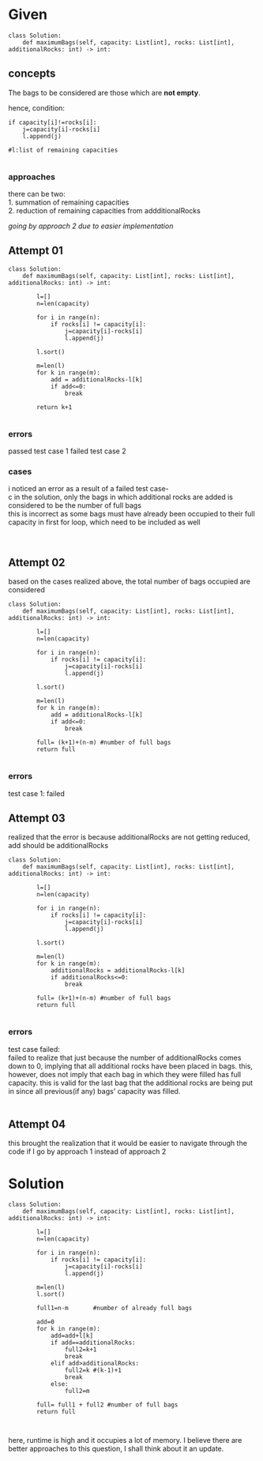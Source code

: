 
# Given
```
class Solution:
    def maximumBags(self, capacity: List[int], rocks: List[int], additionalRocks: int) -> int:
```


## concepts

The bags to be considered are those which are <strong>not empty</strong>.

hence, condition:
```
if capacity[i]!=rocks[i]:
	j=capacity[i]-rocks[i]
	l.append(j)

#l:list of remaining capacities
	
```

### approaches
there can be two:<br>
	1. summation of remaining capacities<br>
	2. reduction of remaining capacities from addditionalRocks<br>

<em>going by approach 2 due to easier implementation</em><br>

## Attempt 01

```
class Solution:
    def maximumBags(self, capacity: List[int], rocks: List[int], additionalRocks: int) -> int:
        
        l=[]
        n=len(capacity)

        for i in range(n):
            if rocks[i] != capacity[i]:
                j=capacity[i]-rocks[i]
                l.append(j)
        
        l.sort()

        m=len(l)
        for k in range(m):
            add = additionalRocks-l[k]
            if add<=0:
                break
                
        return k+1


```

### errors
passed test case 1
failed test case 2<br>

### cases

i noticed an error as a result of a failed test case-<br>c
in the solution, only the bags in which additional rocks are added is considered to be the number of full bags <br>
this is incorrect as some bags must have already been occupied to their full capacity in first for loop, which need to be included as well<br>

<br>

## Attempt 02

based on the cases realized above, the total number of bags occupied are considered <br>


```
class Solution:
    def maximumBags(self, capacity: List[int], rocks: List[int], additionalRocks: int) -> int:
        
        l=[]
        n=len(capacity)

        for i in range(n):
            if rocks[i] != capacity[i]:
                j=capacity[i]-rocks[i]
                l.append(j)
        
        l.sort()

        m=len(l)
        for k in range(m):
            add = additionalRocks-l[k]
            if add<=0:
                break

        full= (k+1)+(n-m) #number of full bags
        return full


```


### errors
test case 1: failed <br>


## Attempt 03

realized that the error is because additionalRocks are not getting reduced, add should be additionalRocks<br>

```
class Solution:
    def maximumBags(self, capacity: List[int], rocks: List[int], additionalRocks: int) -> int:
        
        l=[]
        n=len(capacity)

        for i in range(n):
            if rocks[i] != capacity[i]:
                j=capacity[i]-rocks[i]
                l.append(j)
        
        l.sort()

        m=len(l)
        for k in range(m):
            additionalRocks = additionalRocks-l[k]
            if additionalRocks<=0:
                break

        full= (k+1)+(n-m) #number of full bags
        return full


```

### errors
test case failed:<br>
failed to realize that just because the number of additionalRocks comes down to 0, implying that all additional rocks have been placed in bags. 
this, however, does not imply that each bag in which they were filled has full capacity.
this is valid for the last bag that the additional rocks are being put in since all previous(if any) bags' capacity was filled.<br>
<br>

## Attempt 04

this brought the realization that it would be easier to navigate through the code if I go by approach 1 instead of approach 2

# Solution

```
class Solution:
    def maximumBags(self, capacity: List[int], rocks: List[int], additionalRocks: int) -> int:
        
        l=[]
        n=len(capacity)

        for i in range(n):
            if rocks[i] != capacity[i]:
                j=capacity[i]-rocks[i]
                l.append(j)
        
        m=len(l)
        l.sort()

        full1=n-m       #number of already full bags

        add=0
        for k in range(m):
            add=add+l[k]
            if add==additionalRocks:
                full2=k+1
                break
            elif add>additionalRocks:
                full2=k #(k-1)+1
                break
            else:
                full2=m

        full= full1 + full2 #number of full bags
        return full

        
```
here, runtime is high and it occupies a lot of memory. I believe there are better approaches to this question, I shall think about it an update.
